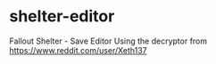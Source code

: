 # shelter-editor
Fallout Shelter - Save Editor
Using the decryptor from https://www.reddit.com/user/Xeth137
